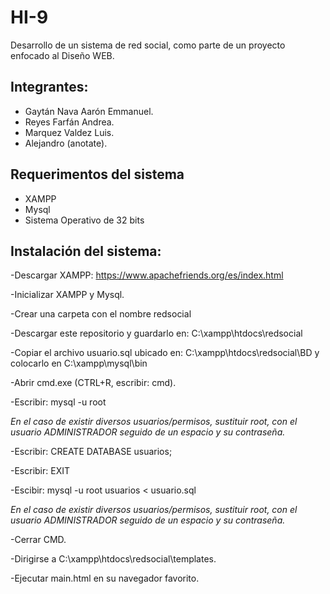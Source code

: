 # HI-9

Desarrollo de un sistema de red social, como parte de un proyecto enfocado al Diseño WEB.

Integrantes:
--------------------

  + Gaytán Nava Aarón Emmanuel.
  +	Reyes Farfán Andrea. 
  + Marquez Valdez Luis.
  + Alejandro (anotate).


Requerimentos del sistema
--------------------

  + XAMPP
  + Mysql
  + Sistema Operativo de 32 bits




Instalación del sistema:
--------------------


-Descargar XAMPP: https://www.apachefriends.org/es/index.html

-Inicializar XAMPP y Mysql.

-Crear una carpeta con el nombre redsocial

-Descargar este repositorio y guardarlo en: C:\xampp\htdocs\redsocial

-Copiar el archivo usuario.sql ubicado en: C:\xampp\htdocs\redsocial\BD y colocarlo en  C:\xampp\mysql\bin

-Abrir cmd.exe (CTRL+R, escribir: cmd).

-Escribir: mysql -u root

*En el caso de existir diversos usuarios/permisos, sustituir root, con el usuario ADMINISTRADOR seguido de un espacio y su contraseña.*


-Escribir: CREATE DATABASE usuarios;

-Escribir: EXIT


-Escibir: mysql -u root usuarios < usuario.sql

*En el caso de existir diversos usuarios/permisos, sustituir root, con el usuario ADMINISTRADOR seguido de un espacio y su contraseña.*

-Cerrar CMD.

-Dirigirse a  C:\xampp\htdocs\redsocial\templates.

-Ejecutar main.html en su navegador favorito.
